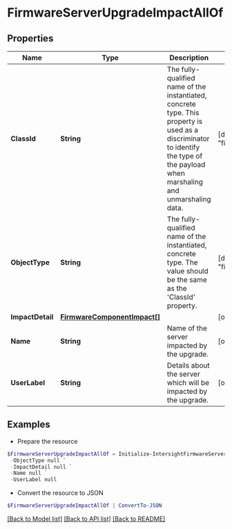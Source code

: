 # FirmwareServerUpgradeImpactAllOf
## Properties

Name | Type | Description | Notes
------------ | ------------- | ------------- | -------------
**ClassId** | **String** | The fully-qualified name of the instantiated, concrete type. This property is used as a discriminator to identify the type of the payload when marshaling and unmarshaling data. | [default to "firmware.ServerUpgradeImpact"]
**ObjectType** | **String** | The fully-qualified name of the instantiated, concrete type. The value should be the same as the &#39;ClassId&#39; property. | [default to "firmware.ServerUpgradeImpact"]
**ImpactDetail** | [**FirmwareComponentImpact[]**](FirmwareComponentImpact.md) |  | [optional] 
**Name** | **String** | Name of the server impacted by the upgrade. | [optional] 
**UserLabel** | **String** | Details about the server which will be impacted by the upgrade. | [optional] 

## Examples

- Prepare the resource
```powershell
$FirmwareServerUpgradeImpactAllOf = Initialize-IntersightFirmwareServerUpgradeImpactAllOf  -ClassId null `
 -ObjectType null `
 -ImpactDetail null `
 -Name null `
 -UserLabel null
```

- Convert the resource to JSON
```powershell
$FirmwareServerUpgradeImpactAllOf | ConvertTo-JSON
```

[[Back to Model list]](../README.md#documentation-for-models) [[Back to API list]](../README.md#documentation-for-api-endpoints) [[Back to README]](../README.md)

